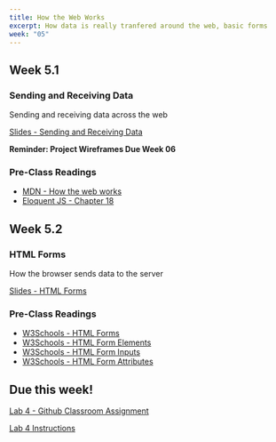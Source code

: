 ```yaml
---
title: How the Web Works
excerpt: How data is really tranfered around the web, basic forms
week: "05"
---
```


## Week 5.1

### Sending and Receiving Data

Sending and receiving data across the web

[Slides - Sending and Receiving Data](https://docs.google.com/presentation/d/1v0CD8BTt5NI9JEl_XJiRV8bx_hzr-O43bk8qEzekSTI/edit?usp=sharing)

**Reminder: Project Wireframes Due Week 06**

### Pre-Class Readings

- [MDN - How the web works](https://developer.mozilla.org/en-US/docs/Learn/Getting_started_with_the_web/How_the_Web_works)
- [Eloquent JS - Chapter 18](https://eloquentjavascript.net/18_http.html)

## Week 5.2

### HTML Forms

How the browser sends data to the server

[Slides - HTML Forms](https://docs.google.com/presentation/d/12q0sPk3teprjBxEYiuMvjPfGp_580PD_ZDtlBvBolKo/edit?usp=sharing)

### Pre-Class Readings
- [W3Schools - HTML Forms](https://www.w3schools.com/html/html_forms.asp)
- [W3Schools - HTML Form Elements](https://www.w3schools.com/html/html_form_elements.asp)
- [W3Schools - HTML Form Inputs](https://www.w3schools.com/html/html_form_input_types.asp)
- [W3Schools - HTML Form Attributes](https://www.w3schools.com/html/html_form_attributes.asp)

## Due this week!

[Lab 4 - Github Classroom Assignment](https://classroom.github.com/a/CtJ0jXXY)

[Lab 4 Instructions](/lab/4/0)